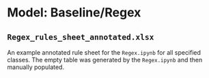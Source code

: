# Model: Baseline/Regex

## `Regex_rules_sheet_annotated.xlsx`
An example annotated rule sheet for the `Regex.ipynb` for all specified classes.
The empty table was generated by the `Regex.ipynb` and then manually populated.